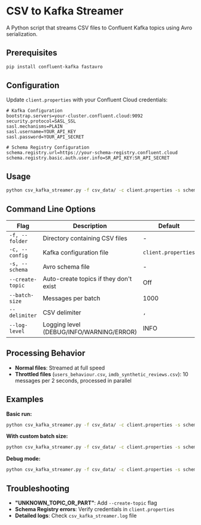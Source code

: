 # CSV to Kafka Streamer

A Python script that streams CSV files to Confluent Kafka topics using Avro serialization.

## Prerequisites

```bash
pip install confluent-kafka fastavro
```

## Configuration

Update `client.properties` with your Confluent Cloud credentials:

```properties
# Kafka Configuration
bootstrap.servers=your-cluster.confluent.cloud:9092
security.protocol=SASL_SSL
sasl.mechanisms=PLAIN
sasl.username=YOUR_API_KEY
sasl.password=YOUR_API_SECRET

# Schema Registry Configuration
schema.registry.url=https://your-schema-registry.confluent.cloud
schema.registry.basic.auth.user.info=SR_API_KEY:SR_API_SECRET
```

## Usage

```bash
python csv_kafka_streamer.py -f csv_data/ -c client.properties -s schemas.avsc --create-topic
```

## Command Line Options

| Flag | Description | Default | Required |
|------|-------------|---------|----------|
| `-f, --folder` | Directory containing CSV files | - | ✅ |
| `-c, --config` | Kafka configuration file | `client.properties` | ✅ |
| `-s, --schema` | Avro schema file | - | ✅ |
| `--create-topic` | Auto-create topics if they don't exist | Off | Recommended |
| `--batch-size` | Messages per batch | 1000 | ❌ |
| `--delimiter` | CSV delimiter | `,` | ❌ |
| `--log-level` | Logging level (DEBUG/INFO/WARNING/ERROR) | INFO | ❌ |

## Processing Behavior

- **Normal files**: Streamed at full speed
- **Throttled files** (`users_behaviour.csv`, `imdb_synthetic_reviews.csv`): 10 messages per 2 seconds, processed in parallel

## Examples

**Basic run:**
```bash
python csv_kafka_streamer.py -f csv_data/ -c client.properties -s schemas.avsc --create-topic
```

**With custom batch size:**
```bash
python csv_kafka_streamer.py -f csv_data/ -c client.properties -s schemas.avsc --create-topic --batch-size 500
```

**Debug mode:**
```bash
python csv_kafka_streamer.py -f csv_data/ -c client.properties -s schemas.avsc --create-topic --log-level DEBUG
```

## Troubleshooting

- **"UNKNOWN_TOPIC_OR_PART"**: Add `--create-topic` flag
- **Schema Registry errors**: Verify credentials in `client.properties`
- **Detailed logs**: Check `csv_kafka_streamer.log` file
